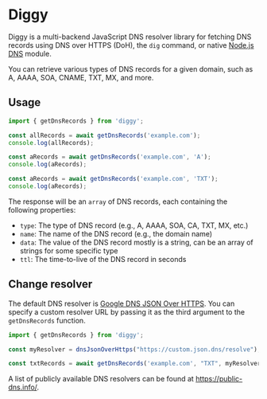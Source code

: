 # Diggy

Diggy is a multi-backend JavaScript DNS resolver library for fetching DNS records using DNS over HTTPS (DoH), the `dig`
command, or native [Node.js DNS](https://nodejs.org/api/dns.html) module.

You can retrieve various types of DNS records for a given domain, such as A, AAAA, SOA, CNAME, TXT, MX, and more.

## Usage

```javascript
import { getDnsRecords } from 'diggy';

const allRecords = await getDnsRecords('example.com');
console.log(allRecords);

const aRecords = await getDnsRecords('example.com', 'A');
console.log(aRecords);

const aRecords = await getDnsRecords('example.com', 'TXT');
console.log(aRecords);
```

The response will be an `array` of DNS records, each containing the following properties:

- `type`: The type of DNS record (e.g., A, AAAA, SOA, CA, TXT, MX, etc.)
- `name`: The name of the DNS record (e.g., the domain name)
- `data`: The value of the DNS record mostly is a string, can be an array of strings for some specific type
- `ttl`: The time-to-live of the DNS record in seconds

## Change resolver

The default DNS resolver is [Google DNS JSON Over HTTPS](https://dns.google/resolve?name=ozana.cz&type=A). You can
specify a custom resolver URL by passing it as the third argument to the `getDnsRecords` function.

```javascript
import { getDnsRecords } from 'diggy';

const myResolver = dnsJsonOverHttps("https://custom.json.dns/resolve");

const txtRecords = await getDnsRecords('example.com', "TXT", myResolver);
```

A list of publicly available DNS resolvers can be found at https://public-dns.info/.

